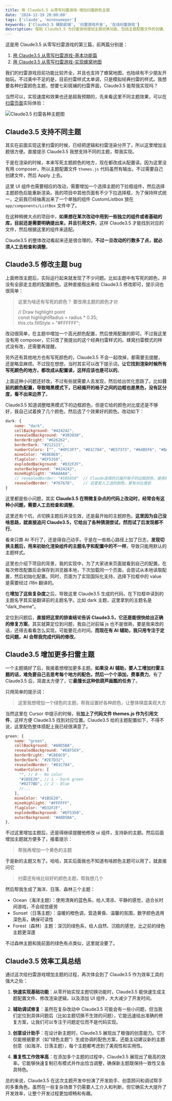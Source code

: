 ```yaml
---
title: 用 Claude3.5 从零写扫雷游戏-增加扫雷颜色主题
date: '2024-12-19 20:00:00'
tags: ['claude', 'minesweeper']
keywords: ['Claude3.5 辅助前端', '扫雷游戏开发', '在线扫雷游戏']
description: 借助 Claude3.5 为扫雷游戏增加主题切换功能，包括主题配置文件的创建、渲染逻辑的修改以及 UI 组件的添加。分享在开发过程中遇到的问题和解决方案，比如暗黑模式下的边框颜色优化、主题切换不生效的调试过程等。同时展示了如何利用 Claude3.5 快速设计和实现多个美观的主题方案，突出了 AI 在提升开发效率方面的优势。
---
```


这是用 Claude3.5 从零写扫雷游戏的第三篇，前两篇分别是：

1. [用 Claude3.5 从零写扫雷游戏-基本功能篇](https://gallery.selfboot.cn/zh/blog/minesweeper)
2. [用 Claude3.5 从零写扫雷游戏-实现蜂窝地图](https://gallery.selfboot.cn/zh/blog/minesweeper2)

我们的扫雷游戏目前功能比较齐全，并且也支持了蜂窝地图，也陆续有不少朋友开始玩。不过美中不足的是，目前扫雷样式太单调，只是模拟经典扫雷的样式。我想要各种扫雷颜色主题，想要七彩斑斓的扫雷界面，Claude3.5 能帮我实现吗？

当然可以，实现速度和效果也还是超我预期的，先来看这里不同主题效果，可以在[扫雷页面](https://gallery.selfboot.cn/zh/games/minesweeper)实际体验：

![Claude3.5 扫雷各种主题图](https://slefboot-1251736664.file.myqcloud.com/20241219_ai_gallery_minesweeper_themes.png)

## Claude3.5 支持不同主题

其实在前面实现这里扫雷的时候，已经把逻辑和扫雷渲染分开了，所以这里增加主题很方便。直接提示 Claude3.5 我想支持不同的主题，帮我实现。

于是在渲染的时候，本来写死主题颜色的地方，现在都改成从配置读。因为这里没有用 composer，所以主题配置文件 `themes.js` 代码虽然有输出，不过需要自己创建文件，然后 Apply 上去。

这里 UI 组件也需要相应的改动，需要增加一个选择主题的下拉框组件，然后选择主题颜色后能重新渲染。我的项目中其他页面有不少下拉选择框，为了保持样式统一，之前我已经抽离出来了一个单独的组件 CustomListbox 放在 `app/components/ListBox` 文件中了。

在这种稍微大点的项目中，**如果想在某次改动中用到一些独立的组件或者基础的库，目前还是需要明确提出来，并且引用文件**。这样 Claude3.5 才能找到对应的文件，然后根据这里的组件来适配。

Claude3.5 的整体改动看起来还是很合理的，**不过一旦改动的行数多了点，就必须人工去检查和调整**。

## Claude3.5 修改主题 bug

上面修改主题后，实际运行起来就发现了不少问题。比如主题中有写死的颜色，并没有全部走主题的配置颜色。这种直接指出来给 Claude3.5 修改即可，提示词也很简单：

> 这里为啥还有写死的颜色？ 要改用主题的颜色才对
>
> // Draw highlight point  
> const highlightRadius = radius * 0.35;  
> this.ctx.fillStyle = "#FFFFFF";  

改动很简单，在主题中增加一个高光颜色配置，然后使用配置的即可。不过我这里没有用 composer，它只改了我提出的这个经典扫雷样式的。蜂窝扫雷模式的样式没有改，还需要再提醒。

另外还有其他地方也有写死颜色的，Claude3.5 不会一起改掉，都需要去提醒，还是略显麻烦。不过现在想想，当时其实可以改下提示词，**让它找到渲染时候所有写死颜色的地方，都改成从配置读，这样应该也是可以的**。

上面这种小问题还好改，不过有些就需要人去发现，然后给出优化思路了。比如**目前的颜色配置，导致暗黑模式下，已经揭开的格子之间的边框也是黑色，没有区分度，看不出来边界了**。

Claude3.5 知道调整暗黑模式下的边框颜色，但是它给的颜色对比度还是不够好，我自己试着换了几个颜色，然后选了个效果好的颜色。改动如下：

```javascript
dark: {
    name: "dark",
    cellBackground: "#424242",
    revealedBackground: "#303030",
    borderBright: "#626262",
    borderDark: "#212121",
    numberColors: ["", "#4FC3F7", "#81C784", "#E57373", "#64B5F6", "#BA68C8", "#4DB6AC", "#F06292", "#FFB74D"],
    mineColor: "#E0E0E0",
    flagColor: "#EF5350",
    explodedBackground: "#D32F2F",
    outerBackground: "#424242",
    mineHighlight: "#AAAAAA",
    // revealedBorder: "#505050"  // Claude选择的已揭开格子的边框颜色，使用较浅的灰色
    revealedBorder: "#767676",    // 这里是人工选的颜色，更有对比度些
}
```

这里都是些小问题，其实 **Claude3.5 在稍微复杂点的代码上改动时，经常会有这种小问题，需要人工去检查和调整**。

这里还有个坑，点切换主题后并没生效，还是最开始的主题颜色。**这里因为自己没啥思路，就直接追问 Claude3.5，它给出了各种猜测尝试，然而试了后发现都不行**。

看来只靠 AI 不行了，还是得自己动手。于是在一些核心路径上加了日志，**发现切换主题后，用来初始化渲染组件的主题名字和配置中的不一样**，导致只能用默认的主题样式。

这里也介绍下项目的背景，我的实现中，为了大家进来页面就看到自己的配置。在每次修改配置后会保存到浏览器本地，下次加载同一个页面，会尝试从本地读取配置，然后初始化配置。同时，页面为了实现国际化支持，选择下拉框中的 value 是需要经过 i18n 翻译的。

在**增加了这些复杂度**之后，导致这里 Claude3.5 生成的代码，在下拉框中读到的主题名字其实是翻译前的主题名字。比如 dark 主题，这里拿到的主题名是 “dark_theme”。

定位到问题后，**直接把这里的排查结论告诉 Claude3.5，它还是能很快给出正确的修复方案**。其实就算定位到问题，我自己对前端 js 也不是很熟，要是我来改的话，还得去看看怎么实现，可能要花点时间。**而现在有 AI 辅助，我只用专注于定位问题，AI 会帮我完成代码的修改**。

## Claude3.5 增加更多扫雷主题

一个主题搞好了后，我接着想增加更多主题。**如果没 AI 辅助，要人工增加扫雷主题的话，难免要自己去思考每个地方的配色，然后一个个添加，费事费力**。有了 Claude3.5 后，简直太方便了，它**最擅长这种依葫芦画瓢的任务**了。

只用简单的提示词：

> 这里我想增加一个绿色的主题，帮我设置好各种颜色，让整体棋盘美观大方

当然这里在 Cursor 中提示的时候，我**加上了代码文件 themes.js 作为引用文件**，这样方便 Claude3.5 找到对应位置。Claude3.5 给的主题配置如下，不得不说，这里配色整体搭配上我已经很满意了。

```javascript
green: {
    name: "green",
    cellBackground: "#A8D5BA",
    revealedBackground: "#E8F5E9",
    borderBright: "#C8E6C9",
    borderDark: "#2E7D32",
    revealedBorder: "#81C784",
    numberColors: [
      "", // 0 - No color
      "#1B5E20", // 1 - Dark green
      "#0277BD", // 2 - Blue
      //...
    ],
    mineColor: "#1B5E20",
    mineHighlight: "#FFFFFF",
    flagColor: "#D32F2F",
    explodedBackground: "#EF5350",
    outerBackground: "#A8D5BA",
},
```

不过这里增加主题后，还是得继续提醒他修改 ui 组件，支持新的主题。然后后面增加主题就方便多了，接着提示：

> 帮我再增加一个黄色的主题

于是新的主题又有了。哈哈，其实后面我也不知道有啥颜色主题可以用了，就直接问它

> 扫雷还有啥比较好的颜色主题，帮我想几个

然后帮我生成了海洋、日落、森林三个主题：

- Ocean（海洋主题）：使用清爽的蓝色系，给人清凉、平静的感觉，适合长时间游戏，不会视觉疲劳
- Sunset（日落主题）：温暖的橙色调，营造黄昏、温馨的氛围，数字颜色选用深色系，确保可读性
- Forest（森林）主题：深沉的绿色系，给人自然、沉稳的感觉，比之前的绿色主题更深邃

不过森林主题和我前面的绿色有点类似，这里就没要了。

## Claude3.5 效率工具总结

通过这次给扫雷游戏增加主题的过程，再次体会到了 Claude3.5 作为效率工具的强大之处：

1. **快速实现基础功能**：从零开始实现主题切换功能时，Claude3.5 能快速生成主题配置文件、修改渲染逻辑，以及添加 UI 组件，大大减少了开发时间。

2. **辅助调试修复**：虽然在复杂改动中 Claude3.5 可能会有一些小问题，但当我们定位到具体问题后（比如主题切换不生效的问题），它能迅速给出准确的修复方案，让我们可以专注于问题定位而不是代码实现。

3. **创意设计助手**：在设计新主题时，Claude3.5 展现出了极强的创意能力。它不仅能根据要求（如"绿色主题"）生成协调的配色方案，还能主动建议新的主题创意（如海洋、日落主题），每个主题都考虑到了美观性和实用性。

4. **重复性工作效率高**：在添加多个主题的过程中，Claude3.5 展现出了极高的效率。它能够快速复制已有模式并作出恰当调整，确保新主题既保持一致性又各具特色。

总的来说，Claude3.5 在这次主题开发中扮演了开发助手、创意顾问和调试帮手的多重角色。虽然在一些复杂场景下仍需要人工介入和判断，但它确实大大提升了开发效率，让整个开发过程更加顺畅和有趣。